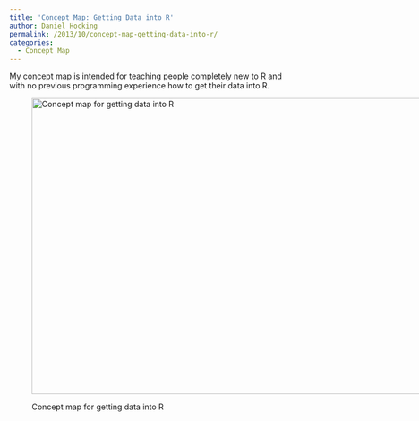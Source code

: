 ```yaml
---
title: 'Concept Map: Getting Data into R'
author: Daniel Hocking
permalink: /2013/10/concept-map-getting-data-into-r/
categories:
  - Concept Map
---
```

My concept map is intended for teaching people completely new to R and with no previous programming experience how to get their data into R.<figure id="attachment_4766" style="width: 707px;" class="wp-caption aligncenter">

[<img class="size-large wp-image-4766" alt="Concept map for getting data into R" src="http://teaching.software-carpentry.org/wp-content/uploads/2013/10/IMG_0693-1024x768.jpg" width="707" height="530" />][1]<figcaption class="wp-caption-text">Concept map for getting data into R</figcaption></figure>

 [1]: http://teaching.software-carpentry.org/wp-content/uploads/2013/10/IMG_0693.jpg
